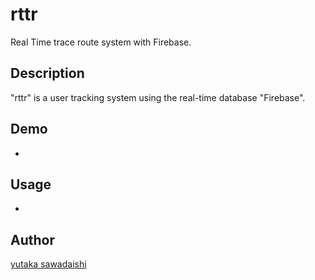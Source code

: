 # rttr

Real Time trace route system with Firebase.

## Description
"rttr" is a user tracking system using the real-time database "Firebase".

## Demo
-

## Usage
-

## Author
[yutaka sawadaishi](https://github.com/yutakasawadaishi/)
